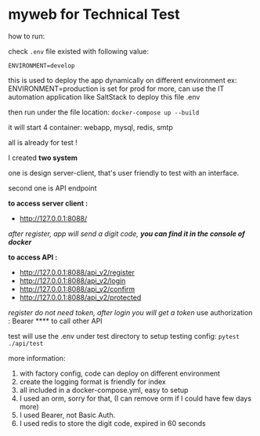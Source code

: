 # myweb for Technical Test

how to run:

check ``.env`` file existed with following value:

```
ENVIRONMENT=develop
```

this is used to deploy the app dynamically on different environment
ex: ENVIRONMENT=production is set for prod
for more, can use the IT automation application like SaltStack to deploy this file .env
 
then run under the file location: ``docker-compose up --build ``

it will start 4 container:
webapp, mysql, redis, smtp

all is already for test !

I created **two system** 

one is design server-client, that's user friendly to test with an interface.

second one is API endpoint

**to access server client :** 
- http://127.0.0.1:8088/

_after register, app will send a digit code, **you can find it in the console of docker**_ 

**to access API :** 
- http://127.0.0.1:8088/api_v2/register
- http://127.0.0.1:8088/api_v2/login
- http://127.0.0.1:8088/api_v2/confirm
- http://127.0.0.1:8088/api_v2/protected

_register do not need token, after login you will get a token_
use authorization : Bearer **** to call other API

test will use the .env under test directory to setup testing config: 
``pytest ./api/test``


more information: 
1. with factory config, code can deploy on different environment 
2. create the logging format is friendly for index
3. all included in a docker-compose.yml, easy to setup
4. I used an orm, sorry for that, (I can remove orm if I could have few days more) 
5. I used Bearer, not Basic Auth.
6. I used redis to store the digit code, expired in 60 seconds
